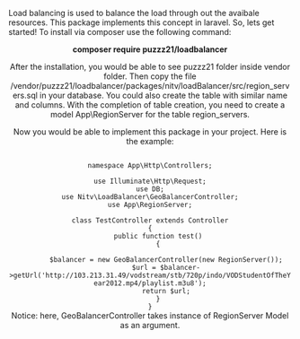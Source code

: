 Load balancing is used to balance the load through out the avaibale resources. This package implements this concept in laravel.
So, lets get started!
To install via composer use the following command:
<center> <b>composer require puzzz21/loadbalancer</b> <center>
  
After the installation, you would be able to see puzzz21 folder inside vendor folder. Then copy the file /vendor/puzzz21/loadbalancer/packages/nitv/loadBalancer/src/region_servers.sql in your database. You could also create the table with similar name and columns. With the completion of table creation, you need to create a model App\RegionServer for the table region_servers.

Now you would be able to implement this package in your project. Here is the example:
<?php

<center><code>
namespace App\Http\Controllers;

use Illuminate\Http\Request;
use DB;
use Nitv\LoadBalancer\GeoBalancerController;
use App\RegionServer;

class TestController extends Controller
{
    public function test()
    {

        $balancer = new GeoBalancerController(new RegionServer());
        $url = $balancer->getUrl('http://103.213.31.49/vodstream/stb/720p/indo/VODStudentOfTheYear2012.mp4/playlist.m3u8');
        return $url;
    }
}
</code></center>

Notice: here, GeoBalancerController takes instance of RegionServer Model as an argument.


  
